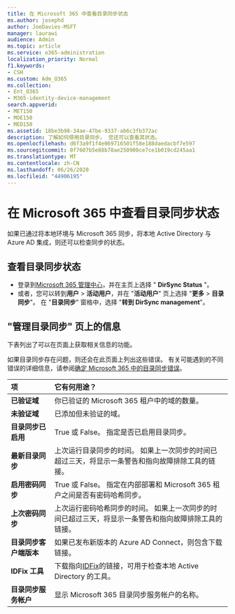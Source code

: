 ```yaml
---
title: 在 Microsoft 365 中查看目录同步状态
ms.author: josephd
author: JoeDavies-MSFT
manager: laurawi
audience: Admin
ms.topic: article
ms.service: o365-administration
localization_priority: Normal
f1.keywords:
- CSH
ms.custom: Adm_O365
ms.collection:
- Ent_O365
- M365-identity-device-management
search.appverid:
- MET150
- MOE150
- MED150
ms.assetid: 18be3b98-34ae-47be-9337-ab6c3fb372ac
description: 了解如何停用目录同步。 您还可以查看其状态。
ms.openlocfilehash: d6f3a9f1f4e069716501f58e188daedacbf7e597
ms.sourcegitcommit: 0f7607b5e88b78ae250900ce7ce1b019cd245aa1
ms.translationtype: MT
ms.contentlocale: zh-CN
ms.lasthandoff: 06/26/2020
ms.locfileid: "44906195"
---
```

# <a name="view-directory-synchronization-status-in-microsoft-365"></a>在 Microsoft 365 中查看目录同步状态

如果已通过将本地环境与 Microsoft 365 同步，将本地 Active Directory 与 Azure AD 集成，则还可以检查同步的状态。
  
## <a name="view-directory-synchronization-status"></a>查看目录同步状态

- 登录到[Microsoft 365 管理中心](https://admin.microsoft.com)，并在主页上选择 " **DirSync Status** "。
- 或者，您可以转到**用户** \> **活动用户**，并在 "**活动用户**" 页上选择 "**更多** \> **目录同步**"。 在 "**目录同步**" 窗格中，选择 "**转到 DirSync management**"。

## <a name="information-on-the-manage-directory-synchronization-page"></a>"管理目录同步" 页上的信息

下表列出了可以在页面上获取相关信息的功能。
  
如果目录同步存在问题，则还会在此页面上列出这些错误。 有关可能遇到的不同错误的详细信息，请参阅[确定 Microsoft 365 中的目录同步错误](identify-directory-synchronization-errors.md)。
  
|**项**|**它有何用途？**|
|:-----|:-----|
|**已验证域** | 你已验证的 Microsoft 365 租户中的域的数量。 |
|**未验证域** | 已添加但未验证的域。 |
|**目录同步已启用** |True 或 False。 指定是否已启用目录同步。 |
|**最新目录同步** | 上次运行目录同步的时间。 如果上一次同步的时间已超过三天，将显示一条警告和指向故障排除工具的链接。 |
|**启用密码同步** | True 或 False。 指定在内部部署和 Microsoft 365 租户之间是否有密码哈希同步。 |
|**上次密码同步** | 上次运行密码哈希同步的时间。 如果上一次同步的时间已超过三天，将显示一条警告和指向故障排除工具的链接。 |
|**目录同步客户端版本** | 如果已发布新版本的 Azure AD Connect，则包含下载链接。 |
|**IDFix 工具** | 下载指向[IDFix](install-and-run-idfix.md)的链接，可用于检查本地 Active Directory 的工具。 |
|**目录同步服务帐户** | 显示 Microsoft 365 目录同步服务帐户的名称。 |